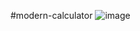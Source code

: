 #modern-calculator
![image](https://user-images.githubusercontent.com/59316805/115104673-3b0ae000-9f84-11eb-87cc-6562ab27daf7.png)
